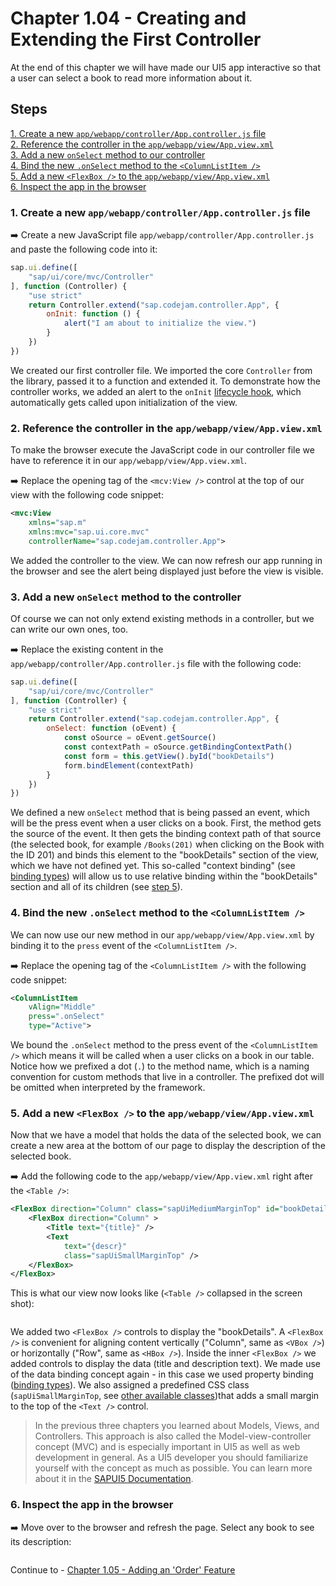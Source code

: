 # Chapter 1.04 - Creating and Extending the First Controller

At the end of this chapter we will have made our UI5 app interactive so that a user can select a book to read more information about it.

## Steps

[1. Create a new `app/webapp/controller/App.controller.js` file](#1-create-a-new-appwebappcontrollerappcontrollerjs-file)<br>
[2. Reference the controller in the `app/webapp/view/App.view.xml`](#2-reference-the-controller-in-the-appwebappviewappviewxml)<br>
[3. Add a new `onSelect` method to our controller](#3-add-a-new-onselect-method-to-the-controller)<br>
[4. Bind the new `.onSelect` method to the `<ColumnListItem />`](#4-bind-the-new-onselect-method-to-the-columnlistitem)<br>
[5. Add a new `<FlexBox />` to the `app/webapp/view/App.view.xml`](#5-add-a-new-flexbox--to-the-appwebappviewappviewxml)<br>
[6. Inspect the app in the browser](#6-inspect-the-app-in-the-browser)<br>

### 1. Create a new `app/webapp/controller/App.controller.js` file

➡️ Create a new JavaScript file `app/webapp/controller/App.controller.js` and paste the following code into it:

```javascript
sap.ui.define([
    "sap/ui/core/mvc/Controller"
], function (Controller) {
    "use strict"
    return Controller.extend("sap.codejam.controller.App", {
        onInit: function () {
            alert("I am about to initialize the view.")
        }
    })
})
```

We created our first controller file. We imported the core `Controller` from the library, passed it to a function and extended it. To demonstrate how the controller works, we added an alert to the `onInit` [lifecycle hook](https://sapui5.hana.ondemand.com/sdk/#/topic/121b8e6337d147af9819129e428f1f75.html), which automatically gets called upon initialization of the view.

### 2. Reference the controller in the `app/webapp/view/App.view.xml`

To make the browser execute the JavaScript code in our controller file we have to reference it in our `app/webapp/view/App.view.xml`.

➡️ Replace the opening tag of the `<mcv:View />` control at the top of our view with the following code snippet:

```xml
<mvc:View
    xmlns="sap.m"
    xmlns:mvc="sap.ui.core.mvc"
    controllerName="sap.codejam.controller.App">
```

We added the controller to the view. We can now refresh our app running in the browser and see the alert being displayed just before the view is visible.

### 3. Add a new `onSelect` method to the controller

Of course we can not only extend existing methods in a controller, but we can write our own ones, too.

➡️ Replace the existing content in the `app/webapp/controller/App.controller.js` file with the following code:

```javascript
sap.ui.define([
    "sap/ui/core/mvc/Controller"
], function (Controller) {
    "use strict"
    return Controller.extend("sap.codejam.controller.App", {
        onSelect: function (oEvent) {
            const oSource = oEvent.getSource()
            const contextPath = oSource.getBindingContextPath()
            const form = this.getView().byId("bookDetails")
            form.bindElement(contextPath)
        }
    })
})
```

We defined a new `onSelect` method that is being passed an event, which will be the press event when a user clicks on a book. First, the method gets the source of the event. It then gets the binding context path of that source (the selected book, for example `/Books(201)` when clicking on the Book with the ID 201) and binds this element to the "bookDetails" section of the view, which we have not defined yet. This so-called "context binding" (see [binding types](https://ui5.sap.com/#/topic/91f0d8ab6f4d1014b6dd926db0e91070)) will allow us to use relative binding within the "bookDetails" section and all of its children (see [step 5](#5-add-a-new-flexbox--to-the-appwebappviewappviewxml)).

### 4. Bind the new `.onSelect` method to the `<ColumnListItem />`

We can now use our new method in our `app/webapp/view/App.view.xml` by binding it to the `press` event of the `<ColumnListItem />`. 

➡️ Replace the opening tag of the `<ColumnListItem />` with the following code snippet:

```xml
<ColumnListItem 
    vAlign="Middle"
    press=".onSelect"
    type="Active">
```

We bound the `.onSelect` method to the press event of the `<ColumnListItem />` which means it will be called when a user clicks on a book in our table. Notice how we prefixed a dot (`.`) to the method name, which is a naming convention for custom methods that live in a controller. The prefixed dot will be omitted when interpreted by the framework.

### 5. Add a new `<FlexBox />` to the `app/webapp/view/App.view.xml`

Now that we have a model that holds the data of the selected book, we can create a new area at the bottom of our page to display the description of the selected book.

➡️ Add the following code to the `app/webapp/view/App.view.xml` right after the `<Table />`:

```xml
<FlexBox direction="Column" class="sapUiMediumMarginTop" id="bookDetails">
    <FlexBox direction="Column" >
        <Title text="{title}" />
        <Text 
            text="{descr}"
            class="sapUiSmallMarginTop" />
    </FlexBox>
</FlexBox>
```

This is what our view now looks like (`<Table />` collapsed in the screen shot):

![]()

We added two `<FlexBox />` controls to display the "bookDetails". A `<FlexBox />` is convenient for aligning content vertically ("Column", same as `<VBox />`) or horizontally ("Row", same as `<HBox />`). Inside the inner `<FlexBox />` we added controls to display the data (title and description text). We made use of the data binding concept again - in this case we used property binding ([binding types](https://ui5.sap.com/#/topic/91f0d8ab6f4d1014b6dd926db0e91070)). We also assigned a predefined CSS class (`sapUiSmallMarginTop`, see [other available classes](https://sapui5.hana.ondemand.com/sdk/#/topic/777168ffe8324873973151dae2356d1c.html))that adds a small margin to the top of the `<Text />` control.

> In the previous three chapters you learned about Models, Views, and Controllers. This approach is also called the Model-view-controller concept (MVC) and is especially important in UI5 as well as web development in general. As a UI5 developer you should familiarize yourself with the concept as much as possible. You can learn more about it in the [SAPUI5 Documentation](https://sapui5.hana.ondemand.com/#/topic/91f233476f4d1014b6dd926db0e91070).

### 6. Inspect the app in the browser

➡️ Move over to the browser and refresh the page. Select any book to see its description:

![]()

Continue to - [Chapter 1.05 - Adding an 'Order' Feature](/chapters/1.05-order-feature/)
